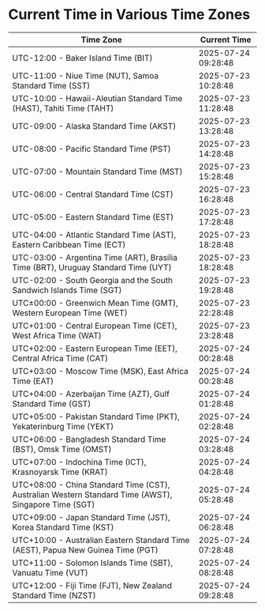 # Current Time in Various Time Zones

| Time Zone | Current Time |
|-----------|--------------|
| UTC-12:00 - Baker Island Time (BIT) | 2025-07-24 09:28:48 |
| UTC-11:00 - Niue Time (NUT), Samoa Standard Time (SST) | 2025-07-23 10:28:48 |
| UTC-10:00 - Hawaii-Aleutian Standard Time (HAST), Tahiti Time (TAHT) | 2025-07-23 11:28:48 |
| UTC-09:00 - Alaska Standard Time (AKST) | 2025-07-23 13:28:48 |
| UTC-08:00 - Pacific Standard Time (PST) | 2025-07-23 14:28:48 |
| UTC-07:00 - Mountain Standard Time (MST) | 2025-07-23 15:28:48 |
| UTC-06:00 - Central Standard Time (CST) | 2025-07-23 16:28:48 |
| UTC-05:00 - Eastern Standard Time (EST) | 2025-07-23 17:28:48 |
| UTC-04:00 - Atlantic Standard Time (AST), Eastern Caribbean Time (ECT) | 2025-07-23 18:28:48 |
| UTC-03:00 - Argentina Time (ART), Brasília Time (BRT), Uruguay Standard Time (UYT) | 2025-07-23 18:28:48 |
| UTC-02:00 - South Georgia and the South Sandwich Islands Time (SGT) | 2025-07-23 19:28:48 |
| UTC±00:00 - Greenwich Mean Time (GMT), Western European Time (WET) | 2025-07-23 22:28:48 |
| UTC+01:00 - Central European Time (CET), West Africa Time (WAT) | 2025-07-23 23:28:48 |
| UTC+02:00 - Eastern European Time (EET), Central Africa Time (CAT) | 2025-07-24 00:28:48 |
| UTC+03:00 - Moscow Time (MSK), East Africa Time (EAT) | 2025-07-24 00:28:48 |
| UTC+04:00 - Azerbaijan Time (AZT), Gulf Standard Time (GST) | 2025-07-24 01:28:48 |
| UTC+05:00 - Pakistan Standard Time (PKT), Yekaterinburg Time (YEKT) | 2025-07-24 02:28:48 |
| UTC+06:00 - Bangladesh Standard Time (BST), Omsk Time (OMST) | 2025-07-24 03:28:48 |
| UTC+07:00 - Indochina Time (ICT), Krasnoyarsk Time (KRAT) | 2025-07-24 04:28:48 |
| UTC+08:00 - China Standard Time (CST), Australian Western Standard Time (AWST), Singapore Time (SGT) | 2025-07-24 05:28:48 |
| UTC+09:00 - Japan Standard Time (JST), Korea Standard Time (KST) | 2025-07-24 06:28:48 |
| UTC+10:00 - Australian Eastern Standard Time (AEST), Papua New Guinea Time (PGT) | 2025-07-24 07:28:48 |
| UTC+11:00 - Solomon Islands Time (SBT), Vanuatu Time (VUT) | 2025-07-24 08:28:48 |
| UTC+12:00 - Fiji Time (FJT), New Zealand Standard Time (NZST) | 2025-07-24 09:28:48 |
